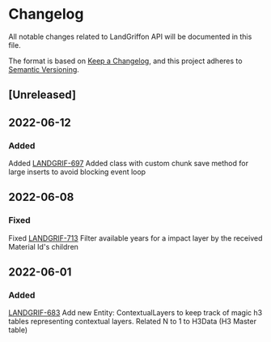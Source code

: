 # Changelog

All notable changes related to LandGriffon API will be documented in this file.

The format is based on [Keep a Changelog](https://keepachangelog.com/en/1.0.0/),
and this project adheres to [Semantic Versioning](https://semver.org/).

## [Unreleased]

##  2022-06-12
### Added
Added [LANDGRIF-697](https://vizzuality.atlassian.net/browse/LANDGRIF-697)
Added class with custom chunk save method for large inserts to avoid blocking
event loop


##  2022-06-08
### Fixed
Fixed [LANDGRIF-713](https://vizzuality.atlassian.net/browse/LANDGRIF-713)
Filter available years for a impact layer by the received Material Id's children



##  2022-06-01
### Added
[LANDGRIF-683](https://vizzuality.atlassian.net/browse/LANDGRIF-683)
Add new Entity: ContextualLayers to keep track of magic h3 tables representing 
contextual layers. Related N to 1 to H3Data (H3 Master table)
